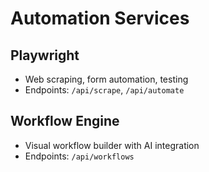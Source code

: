 # Automation Services

## Playwright
- Web scraping, form automation, testing
- Endpoints: `/api/scrape`, `/api/automate`

## Workflow Engine
- Visual workflow builder with AI integration
- Endpoints: `/api/workflows`